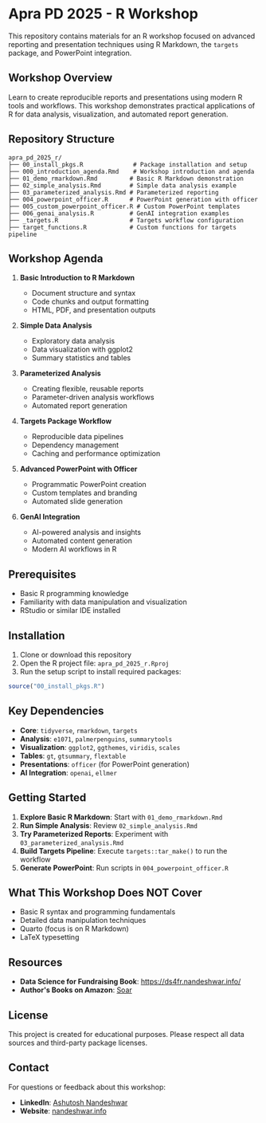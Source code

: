 # Apra PD 2025 - R Workshop

This repository contains materials for an R workshop focused on advanced reporting and presentation techniques using R Markdown, the `targets` package, and PowerPoint integration.

## Workshop Overview

Learn to create reproducible reports and presentations using modern R tools and workflows. This workshop demonstrates practical applications of R for data analysis, visualization, and automated report generation.


## Repository Structure

```
apra_pd_2025_r/
├── 00_install_pkgs.R              # Package installation and setup
├── 000_introduction_agenda.Rmd    # Workshop introduction and agenda
├── 01_demo_rmarkdown.Rmd         # Basic R Markdown demonstration
├── 02_simple_analysis.Rmd        # Simple data analysis example
├── 03_parameterized_analysis.Rmd # Parameterized reporting
├── 004_powerpoint_officer.R      # PowerPoint generation with officer
├── 005_custom_powerpoint_officer.R # Custom PowerPoint templates
├── 006_genai_analysis.R          # GenAI integration examples
├── _targets.R                    # Targets workflow configuration
├── target_functions.R            # Custom functions for targets pipeline
```

## Workshop Agenda

1. **Basic Introduction to R Markdown**
   - Document structure and syntax
   - Code chunks and output formatting
   - HTML, PDF, and presentation outputs

2. **Simple Data Analysis**
   - Exploratory data analysis
   - Data visualization with ggplot2
   - Summary statistics and tables

3. **Parameterized Analysis**
   - Creating flexible, reusable reports
   - Parameter-driven analysis workflows
   - Automated report generation

4. **Targets Package Workflow**
   - Reproducible data pipelines
   - Dependency management
   - Caching and performance optimization

5. **Advanced PowerPoint with Officer**
   - Programmatic PowerPoint creation
   - Custom templates and branding
   - Automated slide generation

6. **GenAI Integration**
   - AI-powered analysis and insights
   - Automated content generation
   - Modern AI workflows in R

## Prerequisites

- Basic R programming knowledge
- Familiarity with data manipulation and visualization
- RStudio or similar IDE installed

## Installation

1. Clone or download this repository
2. Open the R project file: `apra_pd_2025_r.Rproj`
3. Run the setup script to install required packages:

```r
source("00_install_pkgs.R")
```

## Key Dependencies

- **Core**: `tidyverse`, `rmarkdown`, `targets`
- **Analysis**: `e1071`, `palmerpenguins`, `summarytools`
- **Visualization**: `ggplot2`, `ggthemes`, `viridis`, `scales`
- **Tables**: `gt`, `gtsummary`, `flextable`
- **Presentations**: `officer` (for PowerPoint generation)
- **AI Integration**: `openai`, `ellmer`

## Getting Started

1. **Explore Basic R Markdown**: Start with `01_demo_rmarkdown.Rmd`
2. **Run Simple Analysis**: Review `02_simple_analysis.Rmd`
3. **Try Parameterized Reports**: Experiment with `03_parameterized_analysis.Rmd`
4. **Build Targets Pipeline**: Execute `targets::tar_make()` to run the workflow
5. **Generate PowerPoint**: Run scripts in `004_powerpoint_officer.R`


## What This Workshop Does NOT Cover

- Basic R syntax and programming fundamentals
- Detailed data manipulation techniques
- Quarto (focus is on R Markdown)
- LaTeX typesetting

## Resources

- **Data Science for Fundraising Book**: https://ds4fr.nandeshwar.info/
- **Author's Books on Amazon**: [Soar](https://www.amazon.com/Soar-Become-Extraordinary-Successful-Career-ebook/dp/B09ZKF8P61)

## License

This project is created for educational purposes. Please respect all data sources and third-party package licenses.

## Contact

For questions or feedback about this workshop:
- **LinkedIn**: [Ashutosh Nandeshwar](https://www.linkedin.com/in/ashutoshnandeshwar/)
- **Website**: [nandeshwar.info](https://nandeshwar.info)